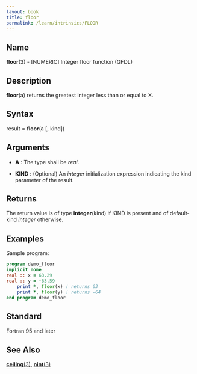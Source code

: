 ```yaml
---
layout: book
title: floor
permalink: /learn/intrinsics/FLOOR
---
```

## __Name__

__floor__(3) - \[NUMERIC\] Integer floor function
(GFDL)

## __Description__

__floor__(a) returns the greatest integer less than or equal to X.

## __Syntax__

result = __floor__(a \[, kind\])

## __Arguments__

  - __A__
    : The type shall be _real_.

  - __KIND__
    : (Optional) An _integer_ initialization expression indicating the kind
    parameter of the result.

## __Returns__

The return value is of type __integer__(kind) if KIND is present and of
default-kind _integer_ otherwise.

## __Examples__

Sample program:

```fortran
program demo_floor
implicit none
real :: x = 63.29
real :: y = -63.59
    print *, floor(x) ! returns 63
    print *, floor(y) ! returns -64
end program demo_floor
```

## __Standard__

Fortran 95 and later

## __See Also__

[__ceiling__(3)](CEILING),
[__nint__(3)](NINT)
